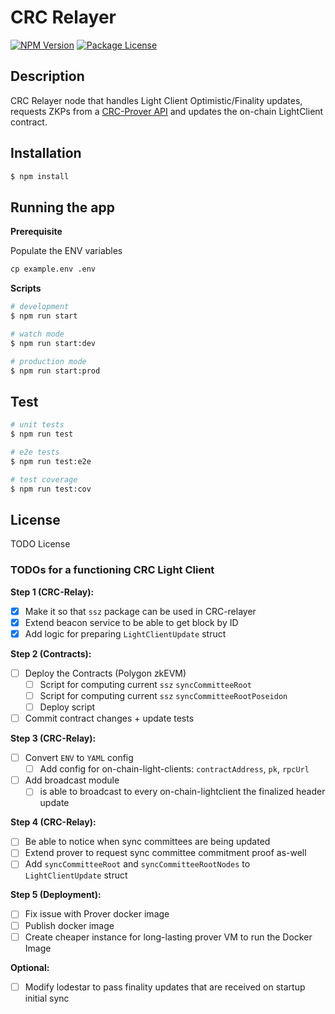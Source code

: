 # CRC Relayer

<a href="https://www.npmjs.com/~nestjscore" target="_blank"><img src="https://img.shields.io/npm/v/@nestjs/core.svg" alt="NPM Version" /></a>
<a href="https://www.npmjs.com/~nestjscore" target="_blank"><img src="https://img.shields.io/npm/l/@nestjs/core.svg" alt="Package License" /></a>

## Description

CRC Relayer node that handles Light Client Optimistic/Finality updates, requests ZKPs from
a [CRC-Prover API](https://github.com/LimeChain/crc-prover) and updates the on-chain LightClient contract.

## Installation

```bash
$ npm install
```

## Running the app

**Prerequisite**

Populate the ENV variables
```markdown
cp example.env .env
```

**Scripts**

```bash
# development
$ npm run start

# watch mode
$ npm run start:dev

# production mode
$ npm run start:prod
```

## Test

```bash
# unit tests
$ npm run test

# e2e tests
$ npm run test:e2e

# test coverage
$ npm run test:cov
```

## License

TODO License

### TODOs for a functioning CRC Light Client

**Step 1 (CRC-Relay):**
- [X] Make it so that `ssz` package can be used in CRC-relayer
- [X] Extend beacon service to be able to get block by ID
- [X] Add logic for preparing `LightClientUpdate` struct

**Step 2 (Contracts):**
- [ ] Deploy the Contracts (Polygon zkEVM)
  - [ ] Script for computing current `ssz` `syncCommitteeRoot`
  - [ ] Script for computing current `ssz` `syncCommitteeRootPoseidon`
  - [ ] Deploy script
- [ ] Commit contract changes + update tests

**Step 3 (CRC-Relay):**
- [ ] Convert `ENV` to `YAML` config
  - [ ] Add config for on-chain-light-clients: `contractAddress`, `pk`, `rpcUrl`
- [ ] Add broadcast module
  - [ ] is able to broadcast to every on-chain-lightclient the finalized header update

**Step 4 (CRC-Relay):**
- [ ] Be able to notice when sync committees are being updated
- [ ] Extend prover to request sync committee commitment proof as-well
- [ ] Add `syncCommitteeRoot` and `syncCommitteeRootNodes` to `LightClientUpdate` struct

**Step 5 (Deployment):**
- [ ] Fix issue with Prover docker image
- [ ] Publish docker image
- [ ] Create cheaper instance for long-lasting prover VM to run the Docker Image

**Optional:**
- [ ] Modify lodestar to pass finality updates that are received on startup initial sync